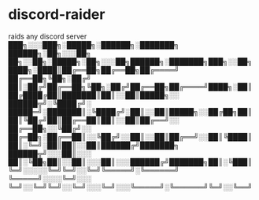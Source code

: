 # discord-raider
raids any discord server
███╗░░░███╗░█████╗░██████╗░███████╗  ██████╗░██╗░░░██╗  ██╗░░██╗░█████╗░██╗░░░██╗██████╗░███████╗███╗░░██╗
████╗░████║██╔══██╗██╔══██╗██╔════╝  ██╔══██╗╚██╗░██╔╝  ██║░██╔╝██╔══██╗╚██╗░██╔╝██╔══██╗██╔════╝████╗░██║
██╔████╔██║███████║██║░░██║█████╗░░  ██████╦╝░╚████╔╝░  █████═╝░███████║░╚████╔╝░██║░░██║█████╗░░██╔██╗██║
██║╚██╔╝██║██╔══██║██║░░██║██╔══╝░░  ██╔══██╗░░╚██╔╝░░  ██╔═██╗░██╔══██║░░╚██╔╝░░██║░░██║██╔══╝░░██║╚████║
██║░╚═╝░██║██║░░██║██████╔╝███████╗  ██████╦╝░░░██║░░░  ██║░╚██╗██║░░██║░░░██║░░░██████╔╝███████╗██║░╚███║
╚═╝░░░░░╚═╝╚═╝░░╚═╝╚═════╝░╚══════╝  ╚═════╝░░░░╚═╝░░░  ╚═╝░░╚═╝╚═╝░░╚═╝░░░╚═╝░░░╚═════╝░╚══════╝╚═╝░░╚══╝
